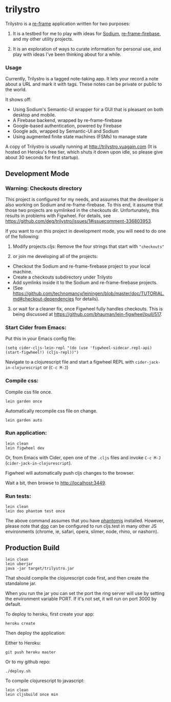 # trilystro

Trilystro is a [re-frame](https://github.com/Day8/re-frame) application written for two purposes:

1) It is a testbed for me to play with ideas for [Sodium](https://github.com/deg/sodium),
   [re-frame-firebase](https://github.com/deg/re-frame-firebase), and my other utility
   projects.

2) It is an exploration of ways to curate information for personal use, and play with
   ideas I've been thinking about for a while.

### Usage

Currently, Trilystro is a tagged note-taking app. It lets your record a note about a URL
and mark it with tags. These notes can be private or public to the world.

It shows off:

- Using Sodium's Semantic-UI wrapper for a GUI that is pleasant on both desktop and mobile.
- A Firebase backend, wrapped by re-frame-firebase
- Google-based authentication, powered by Firebase
- Google ads, wrapped by Semantic-UI and Sodium
- Using augmented finite state machines (FSMs) to manage state

A copy of Trilystro is usually running at http://trilystro.vuagain.com (It is hosted on
Heroku's free tier, which shuts it down upon idle, so please give about 30 seconds for
first startup).



## Development Mode

### Warning: Checkouts directory

This project is configured for my needs, and assumes that the developer is also working
on Sodium and re-frame-firebase.  To this end, it assume that those two projects are
symlinked in the checkouts dir.  Unfortunately, this results in problems with Figwheel.
For details, see https://github.com/deg/trilystro/issues/1#issuecomment-336803953.

If you want to run this project in development mode, you will need to do one of the
following:

1) Modify projects.cljs: Remove the four strings that start with `"checkouts"`

2) or join me developing all of the projects:

  - Checkout the Sodium and re-frame-firebase project to your local machine.
  - Create a checkouts subdirectory under Trilysto
  - Add symlinks inside it to the Sodium and re-frame-firebase projects.
  - (See https://github.com/technomancy/leiningen/blob/master/doc/TUTORIAL.md#checkout-dependencies
    for details).

3) or wait for a cleaner fix, once Figwheel fully handles checkouts. This is being
   discussed at https://github.com/bhauman/lein-figwheel/pull/517.



### Start Cider from Emacs:

Put this in your Emacs config file:

```
(setq cider-cljs-lein-repl "(do (use 'figwheel-sidecar.repl-api) (start-figwheel!) (cljs-repl))")
```

Navigate to a clojurescript file and start a figwheel REPL with `cider-jack-in-clojurescript` or (`C-c M-J`)

### Compile css:

Compile css file once.

```
lein garden once
```

Automatically recompile css file on change.

```
lein garden auto
```

### Run application:

```
lein clean
lein figwheel dev
```

Or, from Emacs with Cider, open one of the `.cljs` files and invoke `C-c M-J`
(`cider-jack-in-clojurescript`).

Figwheel will automatically push cljs changes to the browser.

Wait a bit, then browse to [http://localhost:3449](http://localhost:3449).

### Run tests:

```
lein clean
lein doo phantom test once
```

The above command assumes that you have [phantomjs](https://www.npmjs.com/package/phantomjs) installed. However, please note that [doo](https://github.com/bensu/doo) can be configured to run cljs.test in many other JS environments (chrome, ie, safari, opera, slimer, node, rhino, or nashorn).

## Production Build

```
lein clean
lein uberjar
java -jar target/trilystro.jar
```

That should compile the clojurescript code first, and then create the standalone jar.

When you run the jar you can set the port the ring server will use by setting the environment variable PORT.
If it's not set, it will run on port 3000 by default.

To deploy to heroku, first create your app:

```
heroku create
```

Then deploy the application:

Either to Heroku:

```
git push heroku master
```

Or to my github repo:

```
./deploy.sh
```


To compile clojurescript to javascript:

```
lein clean
lein cljsbuild once min
```
